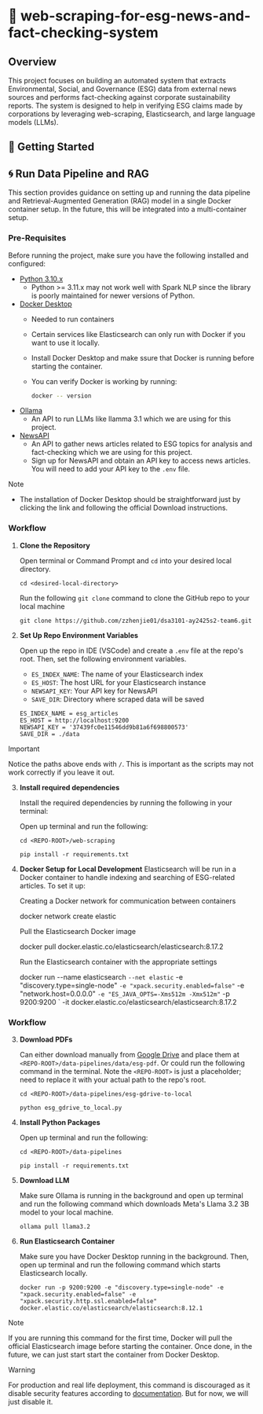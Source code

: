 # 🤖 web-scraping-for-esg-news-and-fact-checking-system

## Overview
This project focuses on building an automated system that extracts Environmental, Social, and Governance (ESG) data from external news sources and performs fact-checking against corporate sustainability reports.
The system is designed to help in verifying ESG claims made by corporations by leveraging web-scraping, Elasticsearch, and large language models (LLMs).

## 🚀 Getting Started
## 🌀 Run Data Pipeline and RAG
This section provides guidance on setting up and running the data pipeline and Retrieval-Augmented Generation (RAG) model in a single Docker container setup.
In the future, this will be integrated into a multi-container setup. 

### Pre-Requisites
Before running the project, make sure you have the following installed and configured:

- [Python 3.10.x](https://www.python.org/downloads/)
  - Python >= 3.11.x may not work well with Spark NLP since the library is poorly maintained for newer versions of Python.
- [Docker Desktop](https://www.docker.com/products/docker-desktop/)
  - Needed to run containers 
  - Certain services like Elasticsearch can only run with Docker if you want to use it locally.
  - Install Docker Desktop and make ssure that Docker is running before starting the container.
  - You can verify Docker is working by running:
  
    ```bash
    docker -- version
    ```
- [Ollama](https://ollama.com/)
  - An API to run LLMs like llamma 3.1 which we are using for this project.
- [NewsAPI](https://newsapi.org/)
  - An API to gather news articles related to ESG topics for analysis and fact-checking which we are using for this project.
  - Sign up for NewsAPI and obtain an API key to access news articles. You will need to add your API key to the `.env` file.
  

>[!NOTE]
>
>- The installation of Docker Desktop should be straightforward just by clicking the link and following the official Download instructions.

### Workflow

1. **Clone the Repository**

   Open terminal or Command Prompt and `cd` into your desired local directory.
  
    ```shell
    cd <desired-local-directory>
    ```
    
   Run the following `git clone` command to clone the GitHub repo to your local machine
  
    ```shell
    git clone https://github.com/zzhenjie01/dsa3101-ay2425s2-team6.git
    ```
    
2. **Set Up Repo Environment Variables**
   
   Open up the repo in IDE (VSCode) and create a `.env` file at the repo's root.
   Then, set the following environment variables.
   
    - `ES_INDEX_NAME`: The name of your Elasticsearch index
    - `ES_HOST`: The host URL for your Elasticsearch instance
    - `NEWSAPI_KEY`: Your API key for NewsAPI
    - `SAVE_DIR`: Directory where scraped data will be saved
  
    ```text
    ES_INDEX_NAME = esg_articles
    ES_HOST = http://localhost:9200
    NEWSAPI_KEY = '37439fc0e11546dd9b81a6f698800573'
    SAVE_DIR = ./data 
    ```
  >[!IMPORTANT]
  > Notice the paths above ends with `/`. This is important as the scripts may not work correctly if you leave it out.


3. **Install required dependencies**
   
   Install the required dependencies by running the following in your terminal:
   
   Open up terminal and run the following:
  
    ```shell
    cd <REPO-ROOT>/web-scraping
    ```
  
    ```shell
    pip install -r requirements.txt
    ``` 

4. **Docker Setup for Local Development**
   Elasticsearch will be run in a Docker container to handle indexing and searching of ESG-related articles. To set it up:

   Creating a Docker network for communication between containers
  
    
    docker network create elastic
    
  
    Pull the Elasticsearch Docker image
  
    
    docker pull docker.elastic.co/elasticsearch/elasticsearch:8.17.2


   Run the Elasticsearch container with the appropriate settings
  
    
    docker run --name elasticsearch `
    --net elastic `
    -e "discovery.type=single-node" `
    -e "xpack.security.enabled=false" `
    -e "network.host=0.0.0.0" `
    -e "ES_JAVA_OPTS=-Xms512m -Xmx512m" `
    -p 9200:9200 `
    -it docker.elastic.co/elasticsearch/elasticsearch:8.17.2
    

### Workflow

3. **Download PDFs**

    Can either download manually from [Google Drive](https://drive.google.com/drive/folders/1NXaHl4MyrZNW14tCktLxSYUmrs52NATD)
    and place them at `<REPO-ROOT>/data-pipelines/data/esg-pdf`. Or could run the following command in the terminal.
    Note the `<REPO-ROOT>` is just a placeholder; need to replace it with your actual path to the repo's root.
  
    ```shell
    cd <REPO-ROOT>/data-pipelines/esg-gdrive-to-local
    ```
  
    ```shell
    python esg_gdrive_to_local.py
    ```

4. **Install Python Packages**

    Open up terminal and run the following:
  
    ```shell
    cd <REPO-ROOT>/data-pipelines
    ```
  
    ```shell
    pip install -r requirements.txt
    ```

5. **Download LLM**
  
    Make sure Ollama is running in the background and open up terminal and run the following command
    which downloads Meta's Llama 3.2 3B model to your local machine.
  
    ```shell
    ollama pull llama3.2
    ```

6. **Run Elasticsearch Container**

    Make sure you have Docker Desktop running in the background. Then, open up terminal and run the following command which starts Elasticsearch locally.
  
    ```shell
    docker run -p 9200:9200 -e "discovery.type=single-node" -e "xpack.security.enabled=false" -e "xpack.security.http.ssl.enabled=false" docker.elastic.co/elasticsearch/elasticsearch:8.12.1
    ```

  >[!Note]
  > If you are running this command for the first time, Docker will pull the official Elasticsearch image before starting the container.
  > Once done, in the future, we can just start start the container from Docker Desktop.

  >[!WARNING]
  > For production and real life deployment, this command is discouraged as it disable security features according to [documentation](https://python.langchain.com/docs/integrations/vectorstores/elasticsearch/).
  > But for now, we will just disable it.

   
    
